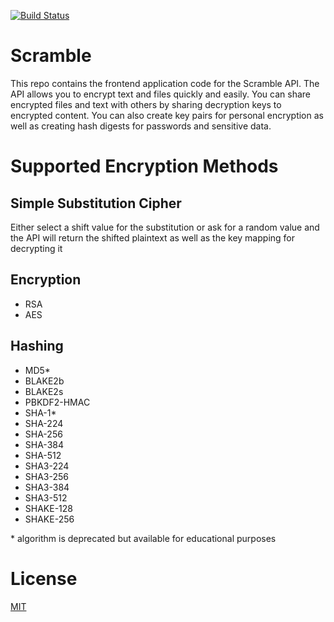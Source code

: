 
[![Build Status](https://travis-ci.com/sedexdev/scramble-api-frontend.svg?branch=main)](https://travis-ci.com/sedexdev/scramble-api-frontend)

# Scramble

This repo contains the frontend application code for the Scramble API. 
The API allows you to encrypt text and files quickly and easily. You can 
share encrypted files and text with others by sharing decryption keys to
encrypted content. You can also create key pairs for personal encryption
as well as creating hash digests for passwords and sensitive data. 

# Supported Encryption Methods

<h2>Simple Substitution Cipher</h2>

Either select a shift value for the substitution or ask for a random value and
the API will return the shifted plaintext as well as the key mapping for 
decrypting it

<h2>Encryption</h2>

- RSA
- AES

<h2>Hashing</h2>

- MD5*
- BLAKE2b
- BLAKE2s
- PBKDF2-HMAC
- SHA-1*
- SHA-224
- SHA-256
- SHA-384
- SHA-512
- SHA3-224
- SHA3-256
- SHA3-384
- SHA3-512
- SHAKE-128
- SHAKE-256

\* algorithm is deprecated but available for educational purposes

# License

<a href="https://github.com/sedexdev/scramble-api-frontend/blob/main/LICENSE">MIT</a>
